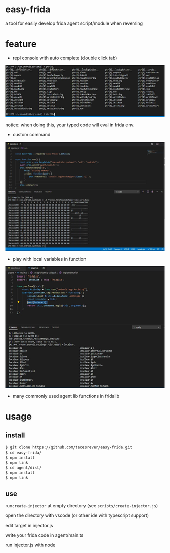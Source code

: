 # easy-frida
a tool for easily develop frida agent script/module when reversing  

# feature  

* repl console with auto complete (double click tab)  

![repl](repl.jpg)

notice: when doing this, your typed code will eval in frida env.  

* custom command  

![definecmd](definecmd.jpg)

* play with local variables in function  

![interact](interact.jpg)

* many commonly used agent lib functions in fridalib  

# usage  

## install  

    $ git clone https://github.com/tacesrever/easy-frida.git
    $ cd easy-frida/
    $ npm install
    $ npm link
    $ cd agent/dist/
    $ npm install
    $ npm link

## use  

run`create-injector` at empty directory (see `scripts/create-injector.js`)  

open the directory with vscode (or other ide with typescript support)  

edit target in injector.js  

write your frida code in agent/main.ts  

run injector.js with node  
